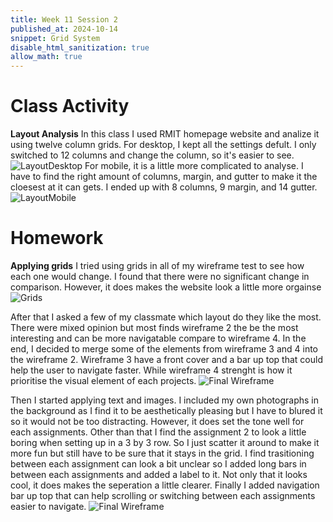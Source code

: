 ```yaml
---
title: Week 11 Session 2
published_at: 2024-10-14
snippet: Grid System
disable_html_sanitization: true
allow_math: true
---
```


# Class Activity
**Layout Analysis**
In this class I used RMIT homepage website and analize it using twelve column grids.
For desktop, I kept all the settings defult. I only switched to 12 columns and change the column, so it's easier to see.
![LayoutDesktop](W11S2_1.png)
For mobile, it is a little more complicated to analyse. I have to find the right amount of columns, margin, and gutter to make it the cloesest at it can gets. I ended up with 8 columns, 9 margin, and 14 gutter.
![LayoutMobile](W11S2_2.png)

# Homework
**Applying grids**
I tried using grids in all of my wireframe test to see how each one would change. I found that there were no significant change in comparison. However, it does makes the website look a little more orgainse 
![Grids](W11S2_3.png)

After that I asked a few of my classmate which layout do they like the most. There were mixed opinion but most finds wireframe 2 the be the most interesting and can be more navigatable compare to wireframe 4. In the end, I decided to merge some of the elements from wireframe 3 and 4 into the wireframe 2. Wireframe 3 have a front cover and a bar up top that could help the user to navigate faster. While wireframe 4 strenght is how it prioritise the visual element of each projects.
![Final Wireframe](W11S2_4.png)

Then I started applying text and images. I included my own photographs in the background as I find it to be aesthetically pleasing but I have to blured it so it would not be too distracting. However, it does set the tone well for each assignments. Other than that I find the assignment 2 to look a little boring when setting up in a 3 by 3 row. So I just scatter it around to make it more fun but still have to be sure that it stays in the grid. I find trasitioning between each assignment can look a bit unclear so I added long bars in between each assignments and added a label to it. Not only that it looks cool, it does makes the seperation a little clearer. Finally I added navigation bar up top that can help scrolling or switching between each assignments easier to navigate.
![Final Wireframe](W11S2_5.png)